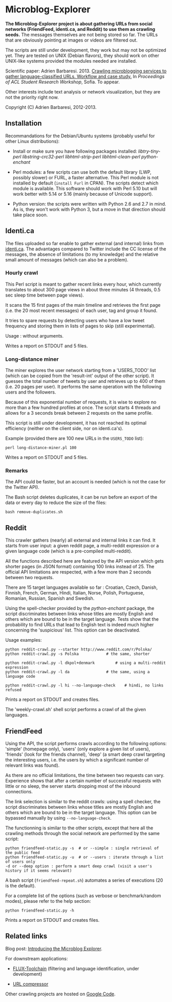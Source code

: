 Microblog-Explorer
==================


**The Microblog-Explorer project is about gathering URLs from social networks (FriendFeed, identi.ca, and Reddit) to use them as crawling seeds.** The messages themselves are not being stored so far. The URLs that are obviously pointing at images or videos are filtered out. 

The scripts are still under development, they work but may not be optimized yet. They are tested on UNIX (Debian flavors), they should work on other UNIX-like systems provided the modules needed are installed.

Scientific paper: Adrien Barbaresi. 2013. [Crawling microblogging services to gather language-classified URLs. Workflow and case study.](http://halshs.archives-ouvertes.fr/docs/00/84/08/61/PDF/ABarbaresi_ACL-SRW_13_final.pdf) In *Proceedings of ACL Student Research Workshop*, Sofia. To appear.

Other interests include text analysis or network visualization, but they are not the priority right now.

Copyright (C) Adrien Barbaresi, 2012-2013.


Installation
------------

Recommandations for the Debian/Ubuntu systems (probably useful for other Linux distributions):

* Install or make sure you have following packages installed: *libtry-tiny-perl libstring-crc32-perl libhtml-strip-perl libhtml-clean-perl python-enchant*

* Perl modules: a few scripts can use both the default library (LWP, possibly slower) or FURL, a faster alternative. This Perl module is not installed by default (`install Furl` in CPAN). The scripts detect which module is available. This software should work with Perl 5.10 but will work better with 5.14 or 5.16 (mainly because of Unicode support).

* Python version: the scripts were written with Python 2.6 and 2.7 in mind. As is, they won't work with Python 3, but a move in that direction should take place soon.


Identi.ca
---------

The files uploaded so far enable to gather external (and internal) links from [identi.ca](https://identi.ca/). The advantages compared to Twitter include the CC license of the messages, the absence of limitations (to my knowledge) and the relative small amount of messages (which can also be a problem).


### Hourly crawl

This Perl script is meant to gather recent links every hour, which currently translates to about 300 page views in about three minutes (4 threads, 0.5 sec sleep time between page views).

It scans the 15 first pages of the main timeline and retrieves the first page (i.e. the 20 most recent messages) of each user, tag and group it found.

It tries to spare requests by detecting users who have a low tweet frequency and storing them in lists of pages to skip (still experimental).

Usage : without arguments.

Writes a report on STDOUT and 5 files.


### Long-distance miner

The miner explores the user network starting from a 'USERS_TODO' list (which can be copied from the 'result-int' output of the other script). It guesses the total number of tweets by user and retrieves up to 400 of them (i.e. 20 pages per user). It performs the same operation with the following users and the followers.

Because of this exponential number of requests, it is wise to explore no more than a few hundred profiles at once. The script starts 4 threads and allows for a 3 seconds break between 2 requests on the same profile.

This script is still under development, it has not reached its optimal efficiency (neither on the client side, nor on identi.ca's).

Example (provided there are 100 new URLs in the `USERS_TODO` list):

    perl long-distance-miner.pl 100

Writes a report on STDOUT and 5 files.


### Remarks

The API could be faster, but an account is needed (which is not the case for the Twitter API).

The Bash script deletes duplicates, it can be run before an export of the data or every day to reduce the size of the files:

    bash remove-duplicates.sh


Reddit
------

This crawler gathers (nearly) all external and internal links it can find. It starts from user input: a given reddit page, a multi-reddit expression or a given language code (which is a pre-compiled multi-reddit).

All the functions described here are featured by the API version which gets shorter pages (in JSON format) containing 100 links instead of 25. The official API limitations are respected, with a few more than 2 seconds between two requests.

There are 15 target languages available so far : Croatian, Czech, Danish, Finnish, French, German, Hindi, Italian, Norse, Polish, Portuguese, Romanian, Russian, Spanish and Swedish.

Using the spell-checker provided by the *python-enchant* package, the script discriminates between links whose titles are mostly English and others which are bound to be in the target language. Tests show that the probability to find URLs that lead to English text is indeed much higher concerning the 'suspicious' list. This option can be deactivated.

Usage examples:

	python reddit-crawl.py --starter http://www.reddit.com/r/Polska/
	python reddit-crawl.py -s Polska			# the same, shorter

	python reddit-crawl.py -l dkpol+denmark			# using a multi-reddit expression
	python reddit-crawl.py -l da				# the same, using a language code

	python reddit-crawl.py -l hi --no-language-check	# hindi, no links refused

Prints a report on STDOUT and creates files.

The 'weekly-crawl.sh' shell script performs a crawl of all the given languages.


FriendFeed
----------

Using the API, the script performs crawls according to the following options: 'simple' (homepage only), 'users' (only explore a given list of users), 'friends' (look for the friends channel), 'deep' (a smart deep crawl targeting the interesting users, i.e. the users by which a significant number of relevant links was found).

As there are no official limitations, the time between two requests can vary. Experience shows that after a certain number of successful requests with little or no sleep, the server starts dropping most of the inbound connections.

The link selection is similar to the reddit crawls: using a spell checker, the script discriminates between links whose titles are mostly English and others which are bound to be in the target language. This option can be bypassed manually by using `--no-language-check`.

The functionning is similar to the other scripts, except that here all the crawling methods through the social network are performed by the same script:

	python friendfeed-static.py -s	# or --simple : single retrieval of the public feed
	python friendfeed-static.py -u	# or --users : iterate through a list of users only
	-d or --deep option : perform a smart deep crawl (visit a user's history if it seems relevant)

A bash script (`friendfeed-repeat.sh`) automates a series of executions (20 is the default).

For a complete list of the options (such as verbose or benchmark/random modes), please refer to the help section:

	python friendfeed-static.py -h

Prints a report on STDOUT and creates files.


Related links
------------

Blog post: [Introducing the Microblog Explorer](http://perso.ens-lyon.fr/adrien.barbaresi/blog/?p=1523).

For downstream applications:

* [FLUX-Toolchain](https://github.com/adbar/flux-toolchain) (filtering and language identification, under development)

* [URL compressor](https://github.com/adbar/url-compressor)

Other crawling projects are hosted on [Google Code](http://code.google.com/u/adrien.barbaresi/).
